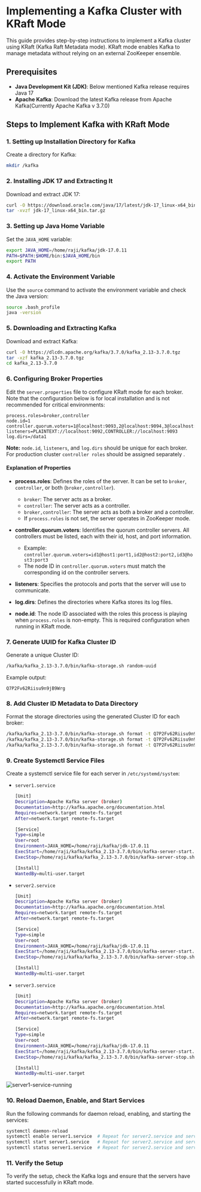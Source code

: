 # Implementing a Kafka Cluster with KRaft Mode

This guide provides step-by-step instructions to implement a Kafka cluster using KRaft (Kafka Raft Metadata mode). KRaft mode enables Kafka to manage metadata without relying on an external ZooKeeper ensemble.

## Prerequisites

- **Java Development Kit (JDK)**: Below mentioned Kafka release requires Java 17
- **Apache Kafka**: Download the latest Kafka release from Apache Kafka(Currently Apache Kafka v 3.7.0)
  
## Steps to Implement Kafka with KRaft Mode

### 1. Setting up Installation Directory for Kafka

Create a directory for Kafka:

```bash
mkdir /kafka
```

### 2. Installing JDK 17 and Extracting It

Download and extract JDK 17:

```bash
curl -O https://download.oracle.com/java/17/latest/jdk-17_linux-x64_bin.tar.gz
tar -xvzf jdk-17_linux-x64_bin.tar.gz
```

### 3. Setting up Java Home Variable

Set the `JAVA_HOME` variable:

```bash
export JAVA_HOME=/home/raji/kafka/jdk-17.0.11
PATH=$PATH:$HOME/bin:$JAVA_HOME/bin
export PATH
```

### 4. Activate the Environment Variable

Use the `source` command to activate the environment variable and check the Java version:

```bash
source .bash_profile
java -version
```

### 5. Downloading and Extracting Kafka

Download and extract Kafka:

```bash
curl -O https://dlcdn.apache.org/kafka/3.7.0/kafka_2.13-3.7.0.tgz
tar -xzf kafka_2.13-3.7.0.tgz
cd kafka_2.13-3.7.0
```

### 6. Configuring Broker Properties

Edit the `server.properties` file to configure KRaft mode for each broker. Note that the configuration below is for local installation and is not recommended for critical environments:

```properties
process.roles=broker,controller
node.id=1
controller.quorum.voters=1@localhost:9093,2@localhost:9094,3@localhost:9095
listeners=PLAINTEXT://localhost:9092,CONTROLLER://localhost:9093
log.dirs=/data1
```

**Note:** `node.id`, `listeners`, and `log.dirs` should be unique for each broker. For production cluster `controller roles` should be assigned separately .

#### Explanation of Properties

- **process.roles**: Defines the roles of the server. It can be set to `broker`, `controller`, or both (`broker,controller`).
  - `broker`: The server acts as a broker.
  - `controller`: The server acts as a controller.
  - `broker,controller`: The server acts as both a broker and a controller.
  - If `process.roles` is not set, the server operates in ZooKeeper mode.

- **controller.quorum.voters**: Identifies the quorum controller servers. All controllers must be listed, each with their id, host, and port information.
  - Example: `controller.quorum.voters=id1@host1:port1,id2@host2:port2,id3@host3:port3`
  - The node ID in `controller.quorum.voters` must match the corresponding id on the controller servers.

- **listeners**: Specifies the protocols and ports that the server will use to communicate.

- **log.dirs**: Defines the directories where Kafka stores its log files.

- **node.id**: The node ID associated with the roles this process is playing when `process.roles` is non-empty. This is required configuration when running in KRaft mode.

### 7. Generate UUID for Kafka Cluster ID

Generate a unique Cluster ID:

```bash
/kafka/kafka_2.13-3.7.0/bin/kafka-storage.sh random-uuid
```

Example output:

```
Q7P2Fv62Riisu9n9jB9Wrg
```

### 8. Add Cluster ID Metadata to Data Directory

Format the storage directories using the generated Cluster ID for each broker:

```bash
/kafka/kafka_2.13-3.7.0/bin/kafka-storage.sh format -t Q7P2Fv62Riisu9n9jB9Wrg -c ../config/kraft/server1.properties
/kafka/kafka_2.13-3.7.0/bin/kafka-storage.sh format -t Q7P2Fv62Riisu9n9jB9Wrg -c ../config/kraft/server2.properties
/kafka/kafka_2.13-3.7.0/bin/kafka-storage.sh format -t Q7P2Fv62Riisu9n9jB9Wrg -c ../config/kraft/server3.properties
```

### 9. Create Systemctl Service Files

Create a systemctl service file for each server in `/etc/systemd/system`:

- `server1.service`
  ```bash
  [Unit]
  Description=Apache Kafka server (broker)
  Documentation=http://kafka.apache.org/documentation.html
  Requires=network.target remote-fs.target
  After=network.target remote-fs.target

  [Service]
  Type=simple
  User=root
  Environment=JAVA_HOME=/home/raji/kafka/jdk-17.0.11
  ExecStart=/home/raji/kafka/kafka_2.13-3.7.0/bin/kafka-server-start.sh /home/raji/kafka/kafka_2.13-3.7.0/config/kraft/server1.properties
  ExecStop=/home/raji/kafka/kafka_2.13-3.7.0/bin/kafka-server-stop.sh

  [Install]
  WantedBy=multi-user.target
  ```
- `server2.service`
  ```bash
  [Unit]
  Description=Apache Kafka server (broker)
  Documentation=http://kafka.apache.org/documentation.html
  Requires=network.target remote-fs.target
  After=network.target remote-fs.target

  [Service]
  Type=simple
  User=root
  Environment=JAVA_HOME=/home/raji/kafka/jdk-17.0.11
  ExecStart=/home/raji/kafka/kafka_2.13-3.7.0/bin/kafka-server-start.sh /home/raji/kafka/kafka_2.13-3.7.0/config/kraft/server2.properties
  ExecStop=/home/raji/kafka/kafka_2.13-3.7.0/bin/kafka-server-stop.sh

  [Install]
  WantedBy=multi-user.target
  ```
- `server3.service`
  ```bash
  [Unit]
  Description=Apache Kafka server (broker)
  Documentation=http://kafka.apache.org/documentation.html
  Requires=network.target remote-fs.target
  After=network.target remote-fs.target

  [Service]
  Type=simple
  User=root
  Environment=JAVA_HOME=/home/raji/kafka/jdk-17.0.11
  ExecStart=/home/raji/kafka/kafka_2.13-3.7.0/bin/kafka-server-start.sh /home/raji/kafka/kafka_2.13-3.7.0/config/kraft/server3.properties
  ExecStop=/home/raji/kafka/kafka_2.13-3.7.0/bin/kafka-server-stop.sh

  [Install]
  WantedBy=multi-user.target
  ```
![server1-service-running](https://github.com/m-rajitha/Lowes-kafka-usecase/assets/142714131/d2c2598f-1166-4ce0-b69c-8c6cbdd648a5)

### 10. Reload Daemon, Enable, and Start Services

Run the following commands for daemon reload, enabling, and starting the services:

```bash
systemctl daemon-reload
systemctl enable server1.service  # Repeat for server2.service and server3.service
systemctl start server1.service   # Repeat for server2.service and server3.service
systemctl status server1.service  # Repeat for server2.service and server3.service
```

### 11. Verify the Setup

To verify the setup, check the Kafka logs and ensure that the servers have started successfully in KRaft mode.
